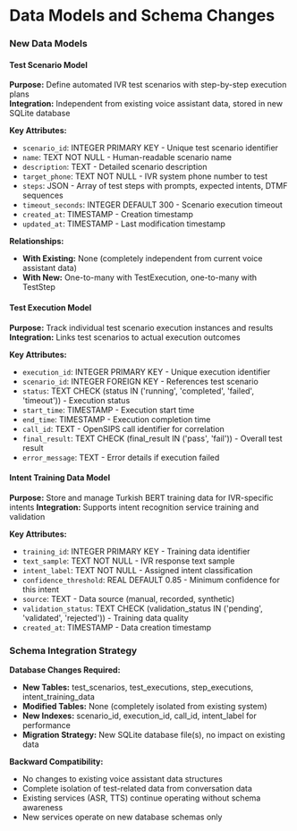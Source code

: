 # Data Models and Schema Changes

### New Data Models

#### Test Scenario Model
**Purpose:** Define automated IVR test scenarios with step-by-step execution plans  
**Integration:** Independent from existing voice assistant data, stored in new SQLite database

**Key Attributes:**
- `scenario_id`: INTEGER PRIMARY KEY - Unique test scenario identifier
- `name`: TEXT NOT NULL - Human-readable scenario name
- `description`: TEXT - Detailed scenario description
- `target_phone`: TEXT NOT NULL - IVR system phone number to test
- `steps`: JSON - Array of test steps with prompts, expected intents, DTMF sequences
- `timeout_seconds`: INTEGER DEFAULT 300 - Scenario execution timeout
- `created_at`: TIMESTAMP - Creation timestamp
- `updated_at`: TIMESTAMP - Last modification timestamp

**Relationships:**
- **With Existing:** None (completely independent from current voice assistant data)
- **With New:** One-to-many with TestExecution, one-to-many with TestStep

#### Test Execution Model
**Purpose:** Track individual test scenario execution instances and results  
**Integration:** Links test scenarios to actual execution outcomes

**Key Attributes:**
- `execution_id`: INTEGER PRIMARY KEY - Unique execution identifier  
- `scenario_id`: INTEGER FOREIGN KEY - References test scenario
- `status`: TEXT CHECK (status IN ('running', 'completed', 'failed', 'timeout')) - Execution status
- `start_time`: TIMESTAMP - Execution start time
- `end_time`: TIMESTAMP - Execution completion time
- `call_id`: TEXT - OpenSIPS call identifier for correlation
- `final_result`: TEXT CHECK (final_result IN ('pass', 'fail')) - Overall test result
- `error_message`: TEXT - Error details if execution failed

#### Intent Training Data Model
**Purpose:** Store and manage Turkish BERT training data for IVR-specific intents
**Integration:** Supports intent recognition service training and validation

**Key Attributes:**
- `training_id`: INTEGER PRIMARY KEY - Training data identifier
- `text_sample`: TEXT NOT NULL - IVR response text sample
- `intent_label`: TEXT NOT NULL - Assigned intent classification
- `confidence_threshold`: REAL DEFAULT 0.85 - Minimum confidence for this intent
- `source`: TEXT - Data source (manual, recorded, synthetic)
- `validation_status`: TEXT CHECK (validation_status IN ('pending', 'validated', 'rejected')) - Training data quality
- `created_at`: TIMESTAMP - Data creation timestamp

### Schema Integration Strategy
**Database Changes Required:**
- **New Tables:** test_scenarios, test_executions, step_executions, intent_training_data
- **Modified Tables:** None (completely isolated from existing system)
- **New Indexes:** scenario_id, execution_id, call_id, intent_label for performance
- **Migration Strategy:** New SQLite database file(s), no impact on existing data

**Backward Compatibility:**
- No changes to existing voice assistant data structures
- Complete isolation of test-related data from conversation data
- Existing services (ASR, TTS) continue operating without schema awareness
- New services operate on new database schemas only
